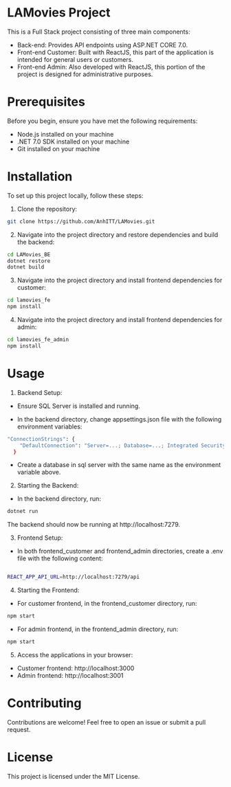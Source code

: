 # LAMovies Project
This is a Full Stack project consisting of three main components:

- Back-end: Provides API endpoints using ASP.NET CORE 7.0.
- Front-end Customer: Built with ReactJS, this part of the application is intended for general users or customers.
- Front-end Admin: Also developed with ReactJS, this portion of the project is designed for administrative purposes.
# Prerequisites

Before you begin, ensure you have met the following requirements:

- Node.js installed on your machine
- .NET 7.0 SDK installed on your machine
- Git installed on your machine
# Installation
To set up this project locally, follow these steps:

1. Clone the repository:

```bash
git clone https://github.com/AnhITT/LAMovies.git
```

2. Navigate into the project directory and restore dependencies and build the backend:

```bash
cd LAMovies_BE
dotnet restore
dotnet build
```
3. Navigate into the project directory and install frontend dependencies for customer:
```bash
cd lamovies_fe
npm install
```
4. Navigate into the project directory and install frontend dependencies for admin:
```bash
cd lamovies_fe_admin
npm install
```

# Usage
1. Backend Setup:

- Ensure SQL Server is installed and running.

- In the backend directory, change appsettings.json file with the following environment variables:
```bash
"ConnectionStrings": {
    "DefaultConnection": "Server=...; Database=...; Integrated Security=True;Encrypt=False"
  }
```
- Create a database in sql server with the same name as the environment variable above.
  
2. Starting the Backend:

- In the backend directory, run:

```bash
dotnet run
```
The backend should now be running at http://localhost:7279.

3. Frontend Setup:

- In both frontend_customer and frontend_admin directories, create a .env file with the following content:

```bash

REACT_APP_API_URL=http://localhost:7279/api
```
4. Starting the Frontend:

- For customer frontend, in the frontend_customer directory, run:

```bash
npm start
```
- For admin frontend, in the frontend_admin directory, run:

```bash
npm start
```
5. Access the applications in your browser:

- Customer frontend: http://localhost:3000
- Admin frontend: http://localhost:3001
# Contributing
Contributions are welcome! Feel free to open an issue or submit a pull request.

# License
This project is licensed under the MIT License.
